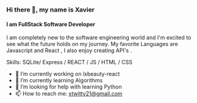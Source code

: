 ### Hi there 👋, my name is Xavier
#### I am FullStack Software Developer 
I am completely new to the software engineering world and I'm excited to see what the future holds on my journey. My favorite Languages are Javascript and React , I also enjoy creating API's .

Skills: SQLite/ Express / REACT / JS / HTML / CSS

- 🔭 I’m currently working on lxbeauty-react 
- 🌱 I’m currently learning Algorithms  
- 🤔 I’m looking for help with learning Python  
- 📫 How to reach me: xtwitty21@gmail.com 
<!--
**XavierTwitty/XavierTwitty** is a ✨ _special_ ✨ repository because its `README.md` (this file) appears on your GitHub profile.

Here are some ideas to get you started:

- 🔭 I’m currently working on ...
- 🌱 I’m currently learning ...
- 👯 I’m looking to collaborate on ...
- 🤔 I’m looking for help with ...
- 💬 Ask me about ...
- 📫 How to reach me: ...
- 😄 Pronouns: ...
- ⚡ Fun fact: ...
-->
